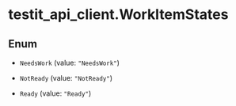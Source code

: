 # testit_api_client.WorkItemStates

## Enum


* `NeedsWork` (value: `"NeedsWork"`)

* `NotReady` (value: `"NotReady"`)

* `Ready` (value: `"Ready"`)


